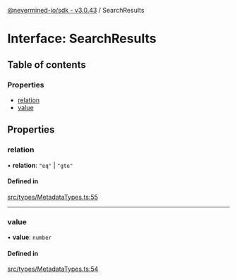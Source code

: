 [@nevermined-io/sdk - v3.0.43](../code-reference.md) / SearchResults

# Interface: SearchResults

## Table of contents

### Properties

- [relation](SearchResults.md#relation)
- [value](SearchResults.md#value)

## Properties

### relation

• **relation**: `"eq"` \| `"gte"`

#### Defined in

[src/types/MetadataTypes.ts:55](https://github.com/nevermined-io/sdk-js/blob/356dfb328fcf7cee010b48756ca205b2a854f0f8/src/types/MetadataTypes.ts#L55)

---

### value

• **value**: `number`

#### Defined in

[src/types/MetadataTypes.ts:54](https://github.com/nevermined-io/sdk-js/blob/356dfb328fcf7cee010b48756ca205b2a854f0f8/src/types/MetadataTypes.ts#L54)
